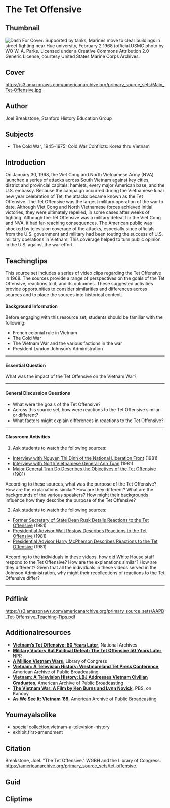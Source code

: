 # The Tet Offensive

## Thumbnail

![Dash For Cover: Supported by tanks, Marines move to clear buildings in street fighting near Hue university, February 2 1968 (official USMC photo by WO W. A. Parks. Licensed under a Creative Commons Attribution 2.0 Generic License, courtesy United States Marine Corps Archives.](https://s3.amazonaws.com/americanarchive.org/primary_source_sets/Thumbnail_Tet-Offensive.jpg "Dash For Cover: Supported by tanks, Marines move to clear buildings in street fighting near Hue university, February 2 1968 (official USMC photo by WO W. A. Parks. Licensed under a Creative Commons Attribution 2.0 Generic License, courtesy United States Marine Corps Archives.")

## Cover
https://s3.amazonaws.com/americanarchive.org/primary_source_sets/Main_Tet-Offensive.jpg

## Author

Joel Breakstone, Stanford History Education Group

## Subjects

- The Cold War, 1945–1975: Cold War Conflicts: Korea thru Vietnam

## Introduction

On January 30, 1968, the Viet Cong and North Vietnamese Army (NVA) launched a series of attacks across South Vietnam against key cities, district and provincial capitals, hamlets, every major American base, and the U.S. embassy.  Because the campaign occurred during the Vietnamese lunar new year celebration of Tet, the attacks became known as the Tet Offensive. The Tet Offensive was the largest military operation of the war to date. Although Viet Cong and North Vietnamese forces achieved initial victories, they were ultimately repelled, in some cases after weeks of fighting. Although the Tet Offensive was a military defeat for the Viet Cong and NVA, it had far-reaching consequences. The American public was shocked by television coverage of the attacks, especially since officials from the U.S. government and military had been touting the success of U.S. military operations in Vietnam. This coverage helped to turn public opinion in the U.S. against the war effort.

## Teachingtips

This source set includes a series of video clips regarding the Tet Offensive in 1968. The sources provide a range of perspectives on the goals of the Tet Offensive, reactions to it, and its outcomes. These suggested activities provide opportunities to consider similarities and differences across sources and to place the sources into historical context. 

#### Background Information

Before engaging with this resource set, students should be familiar with the following: 

- French colonial rule in Vietnam
- The Cold War
- The Vietnam War and the various factions in the war
- President Lyndon Johnson’s Administration

<hr>

#### Essential Question 

What was the impact of the Tet Offensive on the Vietnam War? 

<hr>

#### General Discussion Questions

- What were the goals of the Tet Offensive? 
- Across this source set, how were reactions to the Tet Offensive similar or different?
- What factors might explain differences in reactions to the Tet Offensive? 
<hr>

#### Classroom Activities

1) Ask students to watch the following sources:

- [Interview with Nguyen Thi Dinh of the National Liberation Front](https://americanarchive.org/primary_source_sets/tet-offensive/8-15-xp6tx35h6q) (1981)
- [Interview with North Vietnamese General Anh Tuan](https://americanarchive.org/primary_source_sets/tet-offensive/1-15-r785h7c46d) (1981)
- [Major General Tran Do Describes the Objectives of the Tet Offensive](https://americanarchive.org/primary_source_sets/tet-offensive/5-15-w950g3hd9s) (1981)

According to these sources, what was the purpose of the Tet Offensive? How are the explanations similar? How are they different? What are the backgrounds of the various speakers? How might their backgrounds influence how they describe the purpose of the Tet Offensive? 

2) Ask students to watch the following sources: 

- [Former Secretary of State Dean Rusk Details Reactions to the Tet Offensive](https://americanarchive.org/primary_source_sets/tet-offensive/6-15-4t6f18sf2s) (1981)
- [Presidential Advisor Walt Rostow Describes Reactions to the Tet Offensive](https://americanarchive.org/primary_source_sets/tet-offensive/2-15-g15t727m0n) (1981)
- [Presidential Advisor Harry McPherson Describes Reactions to the Tet Offensive](https://americanarchive.org/primary_source_sets/tet-offensive/4-15-k649p2xh7b) (1981)

According to the individuals in these videos, how did White House staff respond to the Tet Offensive? How are the explanations similar? How are they different? Given that all the individuals in these videos served in the Johnson Administration, why might their recollections of reactions to the Tet Offensive differ? 

<hr>

## Pdflink

https://s3.amazonaws.com/americanarchive.org/primary_source_sets/AAPB_Tet-Offensive_Teaching-Tips.pdf

## Additionalresources

- [**Vietnam’s Tet Offensive: 50 Years Later**](https://www.archives.gov/news/topics/vietnams-tet-offensive-50-years-later), National Archives
- [**Military Victory But Political Defeat: The Tet Offensive 50 Years Later**](https://www.npr.org/2018/01/29/580811124/military-victory-but-political-defeat-the-tet-offensive-50-years-later), NPR
- [**A Million Vietnam Wars**](https://blogs.loc.gov/folklife/2019/03/a-million-vietnam-wars/), Library of Congress
- [**Vietnam: A Television History: Westmoreland Tet Press Conference**](https://americanarchive.org/catalog/cpb-aacip-15-qr4nk36f2g), American Archive of Public Broadcasting
- [**Vietnam: A Television History: LBJ Addresses Vietnam Civilian Graduates**](https://americanarchive.org/catalog/cpb-aacip-15-833mw28f10), American Archive of Public Broadcasting
- [**The Vietnam War: A Film by Ken Burns and Lynn Novick**](https://www.kanopy.com/en/product/2141968?frontend=kui), PBS, on Kanopy
- [**As We See It: Vietnam ’68**](https://americanarchive.org/catalog?f%5Bseries_titles%5D%5B%5D=As+we+see+it%3A+Vietnam+%2768&sort=title+asc&f%5baccess_types%5d%5b%5d=online), American Archive of Public Broadcasting

## Youmayalsolike
- special collection,vietnam-a-television-history
- exhibit,first-amendment

## Citation

Breakstone, Joel. "The Tet Offensive." WGBH and the Library of Congress. https://americanarchive.org/primary_source_sets/tet-offensive.

## Guid
## Cliptime
